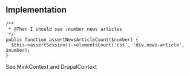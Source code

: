 ## Implementation

    /**
     * @Then I should see :number news articles
     */
    public function assertNewsArticleCount($number) {
      $this->assertSession()->elementsCount('css', 'div.news-article', $number);
    }
    
See MinkContext and DrupalContext
